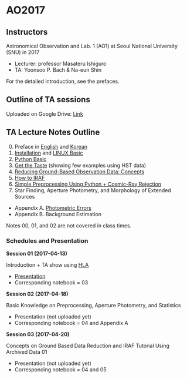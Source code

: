 # AO2017

## Instructors
Astronomical Observation and Lab. 1 (AO1) at Seoul National University (SNU) in 2017 

* Lecturer: professor Masateru Ishiguro 
* TA: Yoonsoo P. Bach & Na-eun Shin

For the detailed introduction, see the prefaces.

## Outline of TA sessions

Uploaded on Google Drive: [Link](https://drive.google.com/open?id=1Tt-j8SrdfzE-gBOzgxW061ngEbRz5njnbw-8lHO9GnI)


## TA Lecture Notes Outline

00. Preface in [English](http://nbviewer.jupyter.org/github/ysbach/AO_2017/blob/master/00_Preface-English.ipynb) and [Korean](http://nbviewer.jupyter.org/github/ysbach/AO_2017/blob/master/00_Preface-Korean.ipynb)
01. [Installation](http://nbviewer.jupyter.org/github/ysbach/AO_2017/blob/master/01_Installation.ipynb) and [LINUX Basic](http://nbviewer.jupyter.org/github/ysbach/AO_2017/blob/master/01_LINUX_Shell.ipynb)
02. [Python Basic](http://nbviewer.jupyter.org/github/ysbach/AO_2017/blob/master/02_Python_Basic.ipynb)
03. [Get the Taste](http://nbviewer.jupyter.org/github/ysbach/AO_2017/blob/master/03_Get_the_Taste.ipynb) (showing few examples using HST data)
04. [Reducing Ground-Based Observation Data: Concepts](http://nbviewer.jupyter.org/github/ysbach/AO_2017/blob/master/04_Ground_Based_Concept.ipynb)
05. [How to IRAF](http://nbviewer.jupyter.org/github/ysbach/AO_2017/blob/master/05_IRAF_Tutorial.ipynb)
06. [Simple Preprocessing Using Python + Cosmic-Ray Rejection](http://nbviewer.jupyter.org/github/ysbach/AO_2017/blob/master/06_Preprocessing_with_Python.ipynb)
07. Star Finding, Aperture Photometry, and Morphology of Extended Sources
* Appendix A. [Photometric Errors](http://nbviewer.jupyter.org/github/ysbach/AO_2017/blob/master/App_A_Photometric_Errors.ipynb)
* Appendix B. Background Estimation

Notes 00, 01, and 02 are not covered in class times.


### Schedules and Presentation

**Session 01 (2017-04-13)**   

Introduction + TA show using [HLA](http://hla.stsci.edu/)
* [Presentation](https://drive.google.com/file/d/0B-MLFRYnMxUvQ1BJTkhNcVNveFFkYURLdDVMaWZkVDA5V05J/view?usp=sharing)
* Corresponding notebook = 03
    
    
**Session 02 (2017-04-18)**   

Basic Knowledge on Preprocessing, Aperture Photometry, and Statistics
* Presentation (not uploaded yet)
* Corresponding notebook = 04 and Appendix A


**Session 03 (2017-04-20)**   

Concepts on Ground Based Data Reduction and IRAF Tutorial Using Archived Data 01
* Presentation (not uploaded yet)
* Corresponding notebook = 04 and 05
